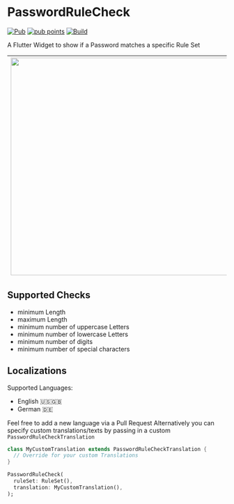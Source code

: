 # PasswordRuleCheck
[![Pub](https://img.shields.io/pub/v/password_rule_check.svg)](https://pub.dartlang.org/packages/password_rule_check)
[![pub points](https://badges.bar/password_rule_check/pub%20points)](https://pub.dev/packages/password_rule_check/score)
[![Build](https://github.com/zweidenker/password_rule_check/actions/workflows/main.yml/badge.svg?branch=main)](https://github.com/zweidenker/password_rule_check/actions/workflows/main.yml?query=branch%3Amain)

A Flutter Widget to show if a Password matches a specific Rule Set

|<img src="https://github.com/zweidenker/password_rule_check/blob/main/.github/assets/standard.png?raw=true" width="500px"> |<img src="https://github.com/zweidenker/password_rule_check/blob/main/.github/assets/customized.png?raw=true" width="500px"> |
|--------|------------|


## Supported Checks

* minimum Length
* maximum Length
* minimum number of uppercase Letters
* minimum number of lowercase Letters
* minimum number of digits
* minimum number of special characters

## Localizations

Supported Languages:
* English 🇺🇸🇬🇧
* German 🇩🇪

Feel free to add a new language via a Pull Request
Alternatively you can specify custom translations/texts by passing in a custom `PasswordRuleCheckTranslation`
```dart
class MyCustomTranslation extends PasswordRuleCheckTranslation {
  // Override for your custom Translations
}

PasswordRuleCheck(
  ruleSet: RuleSet(),
  translation: MyCustomTranslation(),
);
```
